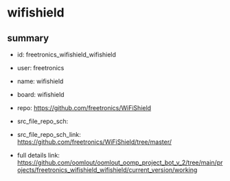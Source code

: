 # wifishield
 
## summary 
* id: freetronics_wifishield_wifishield
* user: freetronics
* name: wifishield
* board: wifishield
* repo: https://github.com/freetronics/WiFiShield



* src_file_repo_sch: 
* src_file_repo_sch_link: https://github.com/freetronics/WiFiShield/tree/master/
* full details link: https://github.com/oomlout/oomlout_oomp_project_bot_v_2/tree/main/projects/freetronics_wifishield_wifishield/current_version/working  







